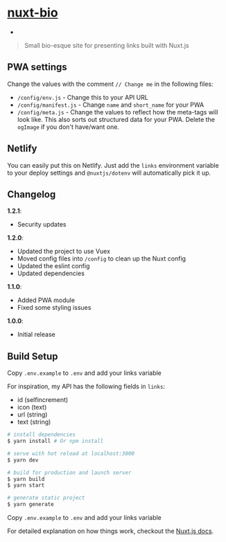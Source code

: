 # [nuxt-bio](https://bio.moso.io)
-
> Small bio-esque site for presenting links built with Nuxt.js

## PWA settings
Change the values with the comment `// Change me` in the following files:

- `/config/env.js` - Change this to your API URL
- `/config/manifest.js` - Change `name` and `short_name` for your PWA
- `/config/meta.js` - Change the values to reflect how the meta-tags will look like. This also sorts out structured data for your PWA. Delete the `ogImage` if you don't have/want one.

## Netlify
You can easily put this on Netlify. Just add the `links` environment variable to your deploy settings and `@nuxtjs/dotenv` will automatically pick it up.

## Changelog
**1.2.1**:
- Security updates

**1.2.0**:
- Updated the project to use Vuex
- Moved config files into `/config` to clean up the Nuxt config
- Updated the eslint config
- Updated dependencies

**1.1.0**:
- Added PWA module
- Fixed some styling issues

**1.0.0**:
- Initial release

## Build Setup

Copy `.env.example` to `.env` and add your links variable

For inspiration, my API has the following fields in `links`:
- id (selfincrement)
- icon (text)
- url (string)
- text (string)

``` bash
# install dependencies
$ yarn install # Or npm install

# serve with hot reload at localhost:3000
$ yarn dev

# build for production and launch server
$ yarn build
$ yarn start

# generate static project
$ yarn generate
```

Copy `.env.example` to `.env` and add your links variable

For detailed explanation on how things work, checkout the [Nuxt.js docs](https://github.com/nuxt/nuxt.js).
